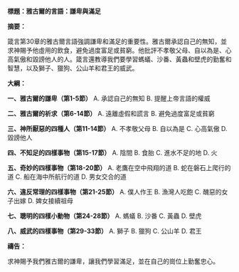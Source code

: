**標題：雅古爾的言語：謙卑與滿足**

**摘要：**

箴言第30章的雅古爾言語強調謙卑和滿足的重要性。雅古爾承認自己的無知，並求神賜予他虛用的飲食，避免過度富足或貧窮。他批評不孝敬父母、自以為是、心高氣傲和毀謗他人的人。箴言還教導我們要學習螞蟻、沙番、黃蟲和壁虎的勤奮和智慧，以及獅子、獵狗、公山羊和君王的威武。

**大綱：**

**一、雅古爾的謙卑（第1-5節）**
    A. 承認自己的無知
    B. 提醒上帝言語的權威

**二、雅古爾的祈求（第6-14節）**
    A. 遠離虛假和謊言
    B. 避免過度富足或貧窮

**三、神所厭惡的四種人（第11-14節）**
    A. 不孝敬父母
    B. 自以為是
    C. 心高氣傲
    D. 毀謗他人

**四、不知足的四樣事物（第15-17節）**
    A. 陰間
    B. 食胎
    C. 進水不足的地
    D. 火

**五、奇妙的四樣事物（第18-20節）**
    A. 老鷹在空中飛翔的道
    B. 蛇在磐石上爬行的道
    C. 船在海中所航行的道
    D. 男女交合的道

**六、違反常理的四樣事物（第21-25節）**
    A. 僕人作王
    B. 漁灣人吃飽
    C. 醜惡的女子出嫁
    D. 婢女接續祖母

**七、聰明的四樣小動物（第24-28節）**
    A. 螞蟻
    B. 沙番
    C. 黃蟲
    D. 壁虎

**八、威武的四樣事物（第29-33節）**
    A. 獅子
    B. 獵狗
    C. 公山羊
    D. 君王

**禱告：**

求神賜予我們雅古爾的謙卑，讓我們學習滿足，並在自己的崗位上勤奮忠心。
